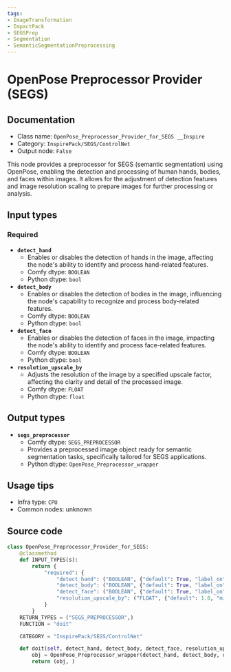```yaml
---
tags:
- ImageTransformation
- ImpactPack
- SEGSPrep
- Segmentation
- SemanticSegmentationPreprocessing
---
```


# OpenPose Preprocessor Provider (SEGS)
## Documentation
- Class name: `OpenPose_Preprocessor_Provider_for_SEGS __Inspire`
- Category: `InspirePack/SEGS/ControlNet`
- Output node: `False`

This node provides a preprocessor for SEGS (semantic segmentation) using OpenPose, enabling the detection and processing of human hands, bodies, and faces within images. It allows for the adjustment of detection features and image resolution scaling to prepare images for further processing or analysis.
## Input types
### Required
- **`detect_hand`**
    - Enables or disables the detection of hands in the image, affecting the node's ability to identify and process hand-related features.
    - Comfy dtype: `BOOLEAN`
    - Python dtype: `bool`
- **`detect_body`**
    - Enables or disables the detection of bodies in the image, influencing the node's capability to recognize and process body-related features.
    - Comfy dtype: `BOOLEAN`
    - Python dtype: `bool`
- **`detect_face`**
    - Enables or disables the detection of faces in the image, impacting the node's ability to identify and process face-related features.
    - Comfy dtype: `BOOLEAN`
    - Python dtype: `bool`
- **`resolution_upscale_by`**
    - Adjusts the resolution of the image by a specified upscale factor, affecting the clarity and detail of the processed image.
    - Comfy dtype: `FLOAT`
    - Python dtype: `float`
## Output types
- **`segs_preprocessor`**
    - Comfy dtype: `SEGS_PREPROCESSOR`
    - Provides a preprocessed image object ready for semantic segmentation tasks, specifically tailored for SEGS applications.
    - Python dtype: `OpenPose_Preprocessor_wrapper`
## Usage tips
- Infra type: `CPU`
- Common nodes: unknown


## Source code
```python
class OpenPose_Preprocessor_Provider_for_SEGS:
    @classmethod
    def INPUT_TYPES(s):
        return {
            "required": {
                "detect_hand": ("BOOLEAN", {"default": True, "label_on": "enable", "label_off": "disable"}),
                "detect_body": ("BOOLEAN", {"default": True, "label_on": "enable", "label_off": "disable"}),
                "detect_face": ("BOOLEAN", {"default": True, "label_on": "enable", "label_off": "disable"}),
                "resolution_upscale_by": ("FLOAT", {"default": 1.0, "min": 0.5, "max": 100, "step": 0.1}),
            }
        }
    RETURN_TYPES = ("SEGS_PREPROCESSOR",)
    FUNCTION = "doit"

    CATEGORY = "InspirePack/SEGS/ControlNet"

    def doit(self, detect_hand, detect_body, detect_face, resolution_upscale_by):
        obj = OpenPose_Preprocessor_wrapper(detect_hand, detect_body, detect_face, upscale_factor=resolution_upscale_by)
        return (obj, )

```
